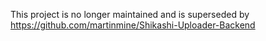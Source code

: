 This project is no longer maintained and is superseded by https://github.com/martinmine/Shikashi-Uploader-Backend 